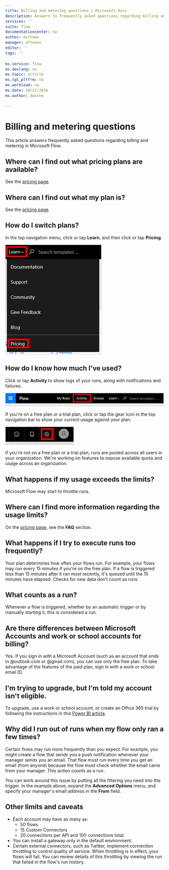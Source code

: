 ```yaml
---
title: Billing and metering questions | Microsoft Docs
description: Answers to frequently asked questions regarding billing and metering in Microsoft Flow
services: ''
suite: flow
documentationcenter: na
author: msftman
manager: aftowen
editor: ''
tags: ''

ms.service: flow
ms.devlang: na
ms.topic: article
ms.tgt_pltfrm: na
ms.workload: na
ms.date: 10/21/2016
ms.author: deonhe

---
```

# Billing and metering questions
This article answers frequently asked questions regarding billing and metering in Microsoft Flow.

## Where can I find out what pricing plans are available?
See the [pricing page](https://flow.microsoft.com/pricing/).

## Where can I find out what my plan is?
See the [pricing page](https://flow.microsoft.com/pricing/).

## How do I switch plans?
In the top navigation menu, click or tap **Learn**, and then click or tap **Pricing**.

![Learn > Pricing](./media/billing-questions/learn-pricing.png)

## How do I know how much I've used?
Click or tap **Activity** to show logs of your runs, along with notifications and failures.

![Activity link](./media/billing-questions/activity-link.png)

If you're on a free plan or a trial plan, click or tap the gear icon in the top navigation bar to show your current usage against your plan.   

![Settings button](./media/billing-questions/settings.png)

If you're not on a free plan or a trial plan, runs are pooled across all users in your organization. We're working on features to expose available quota and usage across an organization.

## What happens if my usage exceeds the limits?
Microsoft Flow may start to throttle runs.

## Where can I find more information regarding the usage limits?
On the [pricing page](https://flow.microsoft.com/pricing/), see the **FAQ** section.

## What happens if I try to execute runs too frequently?
Your plan determines how often your flows run. For example, your flows may run every 15 minutes if you're on the free plan. If a flow is triggered less than 15 minutes after it ran most recently, it's queued until the 15 minutes have elapsed. Checks for new data don't count as runs.

## What counts as a run?
Whenever a flow is triggered, whether by an automatic trigger or by manually starting it, this is considered a run.

## Are there differences between Microsoft Accounts and work or school accounts for billing?
Yes. If you sign in with a Microsoft Account (such as an account that ends in @outlook.com or @gmail.com), you can use only the free plan. To take advantage of the features of the paid plan, sign in with a work or school email ID.

## I'm trying to upgrade, but I'm told my account isn't eligible.
To upgrade, use a work or school account, or create an Office 365 trial by following the instructions in this [Power BI article](https://powerbi.microsoft.com/documentation/powerbi-admin-signing-up-for-power-bi-with-a-new-office-365-trial/).

## Why did I run out of runs when my flow only ran a few times?
Certain flows may run more frequently than you expect. For example, you might create a flow that sends you a push notification whenever your manager sends you an email. That flow must run every time you get an email (from anyone) because the flow must check whether the email came from your manager. This action counts as a run.

You can work around this issue by putting all the filtering you need into the trigger. In the example above, expand the **Advanced Options** menu, and specify your manager's email address in the **From** field.

## Other limits and caveats
* Each account may have as many as:
  * 50 flows
  * 15 Custom Connectors
  * 20 connections per API and 100 connections total.
* You can install a gateway only in the default environment.   
* Certain external connectors, such as Twitter, implement connection throttling to control quality of service. When throttling is in effect, your flows will fail. You can review details of this throttling by viewing the run that failed in the flow's run history.

